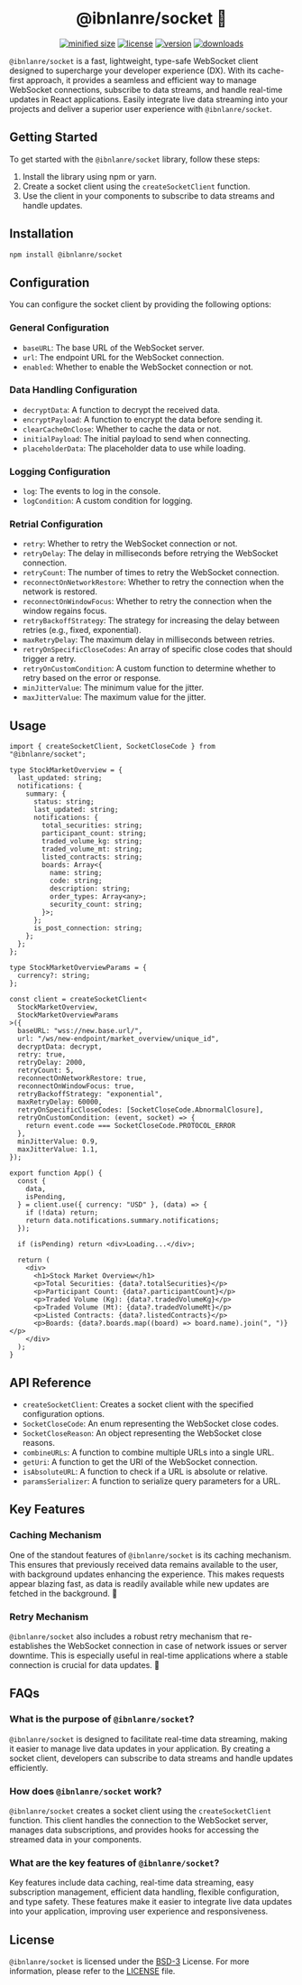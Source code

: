 <h1 align="center">@ibnlanre/socket 🚀</h1>

<div align="center">

[![minified size](https://img.shields.io/bundlephobia/min/@ibnlanre/socket)](https://bundlephobia.com/package/@ibnlanre/socket)
[![license](https://img.shields.io/github/license/ibnlanre/socket?label=license)](https://github.com/ibnlanre/socket/blob/main/LICENSE)
[![version](https://img.shields.io/npm/v/@ibnlanre/socket)](https://www.npmjs.com/package/@ibnlanre/socket)
[![downloads](https://img.shields.io/npm/dt/@ibnlanre/socket)](https://www.npmjs.com/package/@ibnlanre/socket)

</div>

`@ibnlanre/socket` is a fast, lightweight, type-safe WebSocket client designed to supercharge your developer experience (DX). With its cache-first approach, it provides a seamless and efficient way to manage WebSocket connections, subscribe to data streams, and handle real-time updates in React applications. Easily integrate live data streaming into your projects and deliver a superior user experience with `@ibnlanre/socket`.

## Getting Started

To get started with the `@ibnlanre/socket` library, follow these steps:

1. Install the library using npm or yarn.
2. Create a socket client using the `createSocketClient` function.
3. Use the client in your components to subscribe to data streams and handle updates.

## Installation

```bash
npm install @ibnlanre/socket
```

## Configuration

You can configure the socket client by providing the following options:

### General Configuration

- `baseURL`: The base URL of the WebSocket server.
- `url`: The endpoint URL for the WebSocket connection.
- `enabled`: Whether to enable the WebSocket connection or not.

### Data Handling Configuration

- `decryptData`: A function to decrypt the received data.
- `encryptPayload`: A function to encrypt the data before sending it.
- `clearCacheOnClose`: Whether to cache the data or not.
- `initialPayload`: The initial payload to send when connecting.
- `placeholderData`: The placeholder data to use while loading.

### Logging Configuration

- `log`: The events to log in the console.
- `logCondition`: A custom condition for logging.

### Retrial Configuration

- `retry`: Whether to retry the WebSocket connection or not.
- `retryDelay`: The delay in milliseconds before retrying the WebSocket connection.
- `retryCount`: The number of times to retry the WebSocket connection.
- `reconnectOnNetworkRestore`: Whether to retry the connection when the network is restored.
- `reconnectOnWindowFocus`: Whether to retry the connection when the window regains focus.
- `retryBackoffStrategy`: The strategy for increasing the delay between retries (e.g., fixed, exponential).
- `maxRetryDelay`: The maximum delay in milliseconds between retries.
- `retryOnSpecificCloseCodes`: An array of specific close codes that should trigger a retry.
- `retryOnCustomCondition`: A custom function to determine whether to retry based on the error or response.
- `minJitterValue`: The minimum value for the jitter.
- `maxJitterValue`: The maximum value for the jitter.

## Usage

```tsx
import { createSocketClient, SocketCloseCode } from "@ibnlanre/socket";

type StockMarketOverview = {
  last_updated: string;
  notifications: {
    summary: {
      status: string;
      last_updated: string;
      notifications: {
        total_securities: string;
        participant_count: string;
        traded_volume_kg: string;
        traded_volume_mt: string;
        listed_contracts: string;
        boards: Array<{
          name: string;
          code: string;
          description: string;
          order_types: Array<any>;
          security_count: string;
        }>;
      };
      is_post_connection: string;
    };
  };
};

type StockMarketOverviewParams = {
  currency?: string;
};

const client = createSocketClient<
  StockMarketOverview,
  StockMarketOverviewParams
>({
  baseURL: "wss://new.base.url/",
  url: "/ws/new-endpoint/market_overview/unique_id",
  decryptData: decrypt,
  retry: true,
  retryDelay: 2000,
  retryCount: 5,
  reconnectOnNetworkRestore: true,
  reconnectOnWindowFocus: true,
  retryBackoffStrategy: "exponential",
  maxRetryDelay: 60000,
  retryOnSpecificCloseCodes: [SocketCloseCode.AbnormalClosure],
  retryOnCustomCondition: (event, socket) => {
    return event.code === SocketCloseCode.PROTOCOL_ERROR
  },
  minJitterValue: 0.9,
  maxJitterValue: 1.1,
});

export function App() {
  const {
    data,
    isPending,
  } = client.use({ currency: "USD" }, (data) => {
    if (!data) return;
    return data.notifications.summary.notifications;
  });

  if (isPending) return <div>Loading...</div>;

  return (
    <div>
      <h1>Stock Market Overview</h1>
      <p>Total Securities: {data?.totalSecurities}</p>
      <p>Participant Count: {data?.participantCount}</p>
      <p>Traded Volume (Kg): {data?.tradedVolumeKg}</p>
      <p>Traded Volume (Mt): {data?.tradedVolumeMt}</p>
      <p>Listed Contracts: {data?.listedContracts}</p>
      <p>Boards: {data?.boards.map((board) => board.name).join(", ")}</p>
    </div>
  );
}
```

## API Reference

- `createSocketClient`: Creates a socket client with the specified configuration options.
- `SocketCloseCode`: An enum representing the WebSocket close codes.
- `SocketCloseReason`: An object representing the WebSocket close reasons.
- `combineURLs`: A function to combine multiple URLs into a single URL.
- `getUri`: A function to get the URI of the WebSocket connection.
- `isAbsoluteURL`: A function to check if a URL is absolute or relative.
- `paramsSerializer`: A function to serialize query parameters for a URL.

## Key Features

### Caching Mechanism

One of the standout features of `@ibnlanre/socket` is its caching mechanism. This ensures that previously received data remains available to the user, with background updates enhancing the experience. This makes requests appear blazing fast, as data is readily available while new updates are fetched in the background. 🚀

### Retry Mechanism

`@ibnlanre/socket` also includes a robust retry mechanism that re-establishes the WebSocket connection in case of network issues or server downtime. This is especially useful in real-time applications where a stable connection is crucial for data updates. 🔄

## FAQs

### What is the purpose of `@ibnlanre/socket`?
`@ibnlanre/socket` is designed to facilitate real-time data streaming, making it easier to manage live data updates in your application. By creating a socket client, developers can subscribe to data streams and handle updates efficiently.

### How does `@ibnlanre/socket` work?
`@ibnlanre/socket` creates a socket client using the `createSocketClient` function. This client handles the connection to the WebSocket server, manages data subscriptions, and provides hooks for accessing the streamed data in your components.

### What are the key features of `@ibnlanre/socket`?
Key features include data caching, real-time data streaming, easy subscription management, efficient data handling, flexible configuration, and type safety. These features make it easier to integrate live data updates into your application, improving user experience and responsiveness.

## License

`@ibnlanre/socket` is licensed under the [BSD-3][bsd-3] License. For more information, please refer to the [LICENSE][license] file.

[license]: LICENSE
[bsd-3]: https://opensource.org/license/bsd-3-clause

